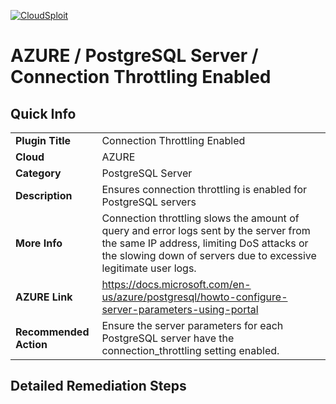 [![CloudSploit](https://cloudsploit.com/img/logo-new-big-text-100.png "CloudSploit")](https://cloudsploit.com)

# AZURE / PostgreSQL Server / Connection Throttling Enabled

## Quick Info

| | |
|-|-|
| **Plugin Title** | Connection Throttling Enabled |
| **Cloud** | AZURE |
| **Category** | PostgreSQL Server |
| **Description** | Ensures connection throttling is enabled for PostgreSQL servers |
| **More Info** | Connection throttling slows the amount of query and error logs sent by the server from the same IP address, limiting DoS attacks or the slowing down of servers due to excessive legitimate user logs. |
| **AZURE Link** | https://docs.microsoft.com/en-us/azure/postgresql/howto-configure-server-parameters-using-portal |
| **Recommended Action** | Ensure the server parameters for each PostgreSQL server have the connection_throttling setting enabled. |

## Detailed Remediation Steps

